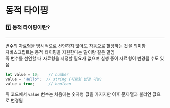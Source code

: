 # 동적 타이핑

### 1️⃣ 동적 타이핑이란?
<hr>

변수의 자료형을 명시적으로 선언하지 않아도 자동으로 할당하는 것을 의미함 <br>
자바스크립트는 동적 타이핑을 지원한다는 말이랑 같은 말임 <br>
즉 변수를 선언할 때 자료형을 지정할 필요가 없으며 실행 중이 자료형이 변경될 수도 있음 <br>

```javascript
let value = 10;    // number
value = "Hello";  // string (자료형 변경 가능)
value = true;      // boolean
```

위 코드에서 `value` 변수는 처음에는 숫자형 값을 가지지만 이후 문자열과 불리언 값으로 변경됨